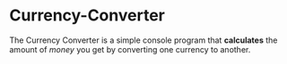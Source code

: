 # Currency-Converter
The Currency Converter is a simple console program that **calculates** the amount of *money* you get by converting one currency to another.
